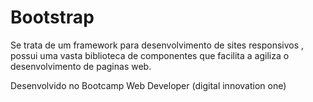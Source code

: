 # Bootstrap
Se trata de um framework para desenvolvimento de sites responsivos , possui uma vasta biblioteca de componentes que facilita a agiliza o desenvolvimento de paginas web.

Desenvolvido no Bootcamp Web Developer (digital innovation one)
